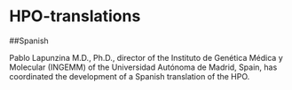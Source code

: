 # HPO-translations


##Spanish

Pablo Lapunzina M.D., Ph.D., director of the Instituto de Genética Médica y Molecular (INGEMM) of the Universidad Autónoma de Madrid, Spain, has coordinated the development of a Spanish translation of the HPO. 
